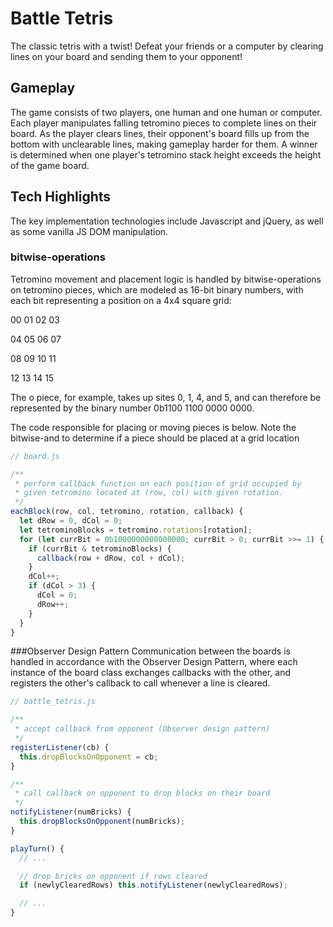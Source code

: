 # Battle Tetris
The classic tetris with a twist! Defeat your friends or a computer by clearing lines on your board
and sending them to your opponent!

## Gameplay
The game consists of two players, one human and one human or computer.
Each player manipulates falling tetromino pieces to complete lines on their board.
As the player clears lines, their opponent's board fills up from the bottom with
unclearable lines, making gameplay harder for them.
A winner is determined when one player's tetromino stack height exceeds the
height of the game board.

## Tech Highlights
The key implementation technologies include Javascript and jQuery, as well
as some vanilla JS DOM manipulation.

### bitwise-operations
Tetromino movement and placement logic is handled by bitwise-operations on
tetromino pieces, which are modeled as 16-bit binary numbers, with each
bit representing a position on a 4x4 square grid:

00 01 02 03

04 05 06 07

08 09 10 11

12 13 14 15

The o piece, for example, takes up sites 0, 1, 4, and 5, and can
therefore be represented by the binary number 0b1100 1100 0000 0000.

The code responsible for placing or moving pieces is below. Note the bitwise-and
to determine if a piece should be placed at a grid location

```javascript
// board.js

/**
 * perform callback function on each position of grid occupied by
 * given tetromino located at (row, col) with given rotation.
 */
eachBlock(row, col, tetromino, rotation, callback) {
  let dRow = 0, dCol = 0;
  let tetrominoBlocks = tetromino.rotations[rotation];
  for (let currBit = 0b1000000000000000; currBit > 0; currBit >>= 1) {
    if (currBit & tetrominoBlocks) {
      callback(row + dRow, col + dCol);
    }
    dCol++;
    if (dCol > 3) {
      dCol = 0;
      dRow++;
    }
  }
}
```

###Observer Design Pattern
Communication between the boards is handled in accordance with the Observer
Design Pattern, where each instance of the board class exchanges callbacks
with the other, and registers the other's callback to call whenever a line is
cleared.

```javascript
// battle_tetris.js

/**
 * accept callback from opponent (Observer design pattern)
 */
registerListener(cb) {
  this.dropBlocksOnOpponent = cb;
}

/**
 * call callback on opponent to drop blocks on their board
 */
notifyListener(numBricks) {
  this.dropBlocksOnOpponent(numBricks);
}

playTurn() {
  // ...

  // drop bricks on opponent if rows cleared
  if (newlyClearedRows) this.notifyListener(newlyClearedRows);

  // ...
}
```
